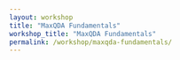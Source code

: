 ```yaml
---
layout: workshop
title: "MaxQDA Fundamentals"
workshop_title: "MaxQDA Fundamentals"
permalink: /workshop/maxqda-fundamentals/
---
```


